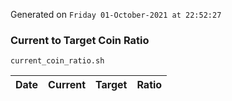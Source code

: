 Generated on `Friday 01-October-2021 at 22:52:27`

### Current to Target Coin Ratio
`current_coin_ratio.sh`

Date|Current|Target|Ratio
---|---|---|---
